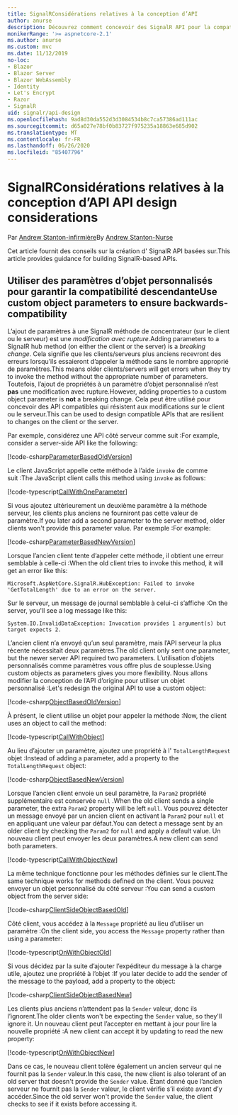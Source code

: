 ```yaml
---
title: SignalRConsidérations relatives à la conception d’API
author: anurse
description: Découvrez comment concevoir des SignalR API pour la compatibilité entre les versions de votre application.
monikerRange: '>= aspnetcore-2.1'
ms.author: anurse
ms.custom: mvc
ms.date: 11/12/2019
no-loc:
- Blazor
- Blazor Server
- Blazor WebAssembly
- Identity
- Let's Encrypt
- Razor
- SignalR
uid: signalr/api-design
ms.openlocfilehash: 9ad8d30da552d3d3084534b8c7ca57386ad111ac
ms.sourcegitcommit: d65a027e78bf0b83727f975235a18863e685d902
ms.translationtype: MT
ms.contentlocale: fr-FR
ms.lasthandoff: 06/26/2020
ms.locfileid: "85407796"
---
```

# <a name="signalr-api-design-considerations"></a>SignalR<span data-ttu-id="98585-103">Considérations relatives à la conception d’API</span><span class="sxs-lookup"><span data-stu-id="98585-103"> API design considerations</span></span>

<span data-ttu-id="98585-104">Par [Andrew Stanton-infirmière](https://twitter.com/anurse)</span><span class="sxs-lookup"><span data-stu-id="98585-104">By [Andrew Stanton-Nurse](https://twitter.com/anurse)</span></span>

<span data-ttu-id="98585-105">Cet article fournit des conseils sur la création d' SignalR API basées sur.</span><span class="sxs-lookup"><span data-stu-id="98585-105">This article provides guidance for building SignalR-based APIs.</span></span>

## <a name="use-custom-object-parameters-to-ensure-backwards-compatibility"></a><span data-ttu-id="98585-106">Utiliser des paramètres d’objet personnalisés pour garantir la compatibilité descendante</span><span class="sxs-lookup"><span data-stu-id="98585-106">Use custom object parameters to ensure backwards-compatibility</span></span>

<span data-ttu-id="98585-107">L’ajout de paramètres à une SignalR méthode de concentrateur (sur le client ou le serveur) est une *modification avec rupture*.</span><span class="sxs-lookup"><span data-stu-id="98585-107">Adding parameters to a SignalR hub method (on either the client or the server) is a *breaking change*.</span></span> <span data-ttu-id="98585-108">Cela signifie que les clients/serveurs plus anciens recevront des erreurs lorsqu’ils essaieront d’appeler la méthode sans le nombre approprié de paramètres.</span><span class="sxs-lookup"><span data-stu-id="98585-108">This means older clients/servers will get errors when they try to invoke the method without the appropriate number of parameters.</span></span> <span data-ttu-id="98585-109">Toutefois, l’ajout de propriétés à un paramètre d’objet personnalisé n’est **pas** une modification avec rupture.</span><span class="sxs-lookup"><span data-stu-id="98585-109">However, adding properties to a custom object parameter is **not** a breaking change.</span></span> <span data-ttu-id="98585-110">Cela peut être utilisé pour concevoir des API compatibles qui résistent aux modifications sur le client ou le serveur.</span><span class="sxs-lookup"><span data-stu-id="98585-110">This can be used to design compatible APIs that are resilient to changes on the client or the server.</span></span>

<span data-ttu-id="98585-111">Par exemple, considérez une API côté serveur comme suit :</span><span class="sxs-lookup"><span data-stu-id="98585-111">For example, consider a server-side API like the following:</span></span>

[!code-csharp[ParameterBasedOldVersion](api-design/sample/Samples.cs?name=ParameterBasedOldVersion)]

<span data-ttu-id="98585-112">Le client JavaScript appelle cette méthode à l’aide `invoke` de comme suit :</span><span class="sxs-lookup"><span data-stu-id="98585-112">The JavaScript client calls this method using `invoke` as follows:</span></span>

[!code-typescript[CallWithOneParameter](api-design/sample/Samples.ts?name=CallWithOneParameter)]

<span data-ttu-id="98585-113">Si vous ajoutez ultérieurement un deuxième paramètre à la méthode serveur, les clients plus anciens ne fourniront pas cette valeur de paramètre.</span><span class="sxs-lookup"><span data-stu-id="98585-113">If you later add a second parameter to the server method, older clients won't provide this parameter value.</span></span> <span data-ttu-id="98585-114">Par exemple :</span><span class="sxs-lookup"><span data-stu-id="98585-114">For example:</span></span>

[!code-csharp[ParameterBasedNewVersion](api-design/sample/Samples.cs?name=ParameterBasedNewVersion)]

<span data-ttu-id="98585-115">Lorsque l’ancien client tente d’appeler cette méthode, il obtient une erreur semblable à celle-ci :</span><span class="sxs-lookup"><span data-stu-id="98585-115">When the old client tries to invoke this method, it will get an error like this:</span></span>

```
Microsoft.AspNetCore.SignalR.HubException: Failed to invoke 'GetTotalLength' due to an error on the server.
```

<span data-ttu-id="98585-116">Sur le serveur, un message de journal semblable à celui-ci s’affiche :</span><span class="sxs-lookup"><span data-stu-id="98585-116">On the server, you'll see a log message like this:</span></span>

```
System.IO.InvalidDataException: Invocation provides 1 argument(s) but target expects 2.
```

<span data-ttu-id="98585-117">L’ancien client n’a envoyé qu’un seul paramètre, mais l’API serveur la plus récente nécessitait deux paramètres.</span><span class="sxs-lookup"><span data-stu-id="98585-117">The old client only sent one parameter, but the newer server API required two parameters.</span></span> <span data-ttu-id="98585-118">L’utilisation d’objets personnalisés comme paramètres vous offre plus de souplesse.</span><span class="sxs-lookup"><span data-stu-id="98585-118">Using custom objects as parameters gives you more flexibility.</span></span> <span data-ttu-id="98585-119">Nous allons modifier la conception de l’API d’origine pour utiliser un objet personnalisé :</span><span class="sxs-lookup"><span data-stu-id="98585-119">Let's redesign the original API to use a custom object:</span></span>

[!code-csharp[ObjectBasedOldVersion](api-design/sample/Samples.cs?name=ObjectBasedOldVersion)]

<span data-ttu-id="98585-120">À présent, le client utilise un objet pour appeler la méthode :</span><span class="sxs-lookup"><span data-stu-id="98585-120">Now, the client uses an object to call the method:</span></span>

[!code-typescript[CallWithObject](api-design/sample/Samples.ts?name=CallWithObject)]

<span data-ttu-id="98585-121">Au lieu d’ajouter un paramètre, ajoutez une propriété à l' `TotalLengthRequest` objet :</span><span class="sxs-lookup"><span data-stu-id="98585-121">Instead of adding a parameter, add a property to the `TotalLengthRequest` object:</span></span>

[!code-csharp[ObjectBasedNewVersion](api-design/sample/Samples.cs?name=ObjectBasedNewVersion&highlight=4,9-13)]

<span data-ttu-id="98585-122">Lorsque l’ancien client envoie un seul paramètre, la `Param2` propriété supplémentaire est conservée `null` .</span><span class="sxs-lookup"><span data-stu-id="98585-122">When the old client sends a single parameter, the extra `Param2` property will be left `null`.</span></span> <span data-ttu-id="98585-123">Vous pouvez détecter un message envoyé par un ancien client en activant la `Param2` pour `null` et en appliquant une valeur par défaut.</span><span class="sxs-lookup"><span data-stu-id="98585-123">You can detect a message sent by an older client by checking the `Param2` for `null` and apply a default value.</span></span> <span data-ttu-id="98585-124">Un nouveau client peut envoyer les deux paramètres.</span><span class="sxs-lookup"><span data-stu-id="98585-124">A new client can send both parameters.</span></span>

[!code-typescript[CallWithObjectNew](api-design/sample/Samples.ts?name=CallWithObjectNew)]

<span data-ttu-id="98585-125">La même technique fonctionne pour les méthodes définies sur le client.</span><span class="sxs-lookup"><span data-stu-id="98585-125">The same technique works for methods defined on the client.</span></span> <span data-ttu-id="98585-126">Vous pouvez envoyer un objet personnalisé du côté serveur :</span><span class="sxs-lookup"><span data-stu-id="98585-126">You can send a custom object from the server side:</span></span>

[!code-csharp[ClientSideObjectBasedOld](api-design/sample/Samples.cs?name=ClientSideObjectBasedOld)]

<span data-ttu-id="98585-127">Côté client, vous accédez à la `Message` propriété au lieu d’utiliser un paramètre :</span><span class="sxs-lookup"><span data-stu-id="98585-127">On the client side, you access the `Message` property rather than using a parameter:</span></span>

[!code-typescript[OnWithObjectOld](api-design/sample/Samples.ts?name=OnWithObjectOld)]

<span data-ttu-id="98585-128">Si vous décidez par la suite d’ajouter l’expéditeur du message à la charge utile, ajoutez une propriété à l’objet :</span><span class="sxs-lookup"><span data-stu-id="98585-128">If you later decide to add the sender of the message to the payload, add a property to the object:</span></span>

[!code-csharp[ClientSideObjectBasedNew](api-design/sample/Samples.cs?name=ClientSideObjectBasedNew&highlight=5)]

<span data-ttu-id="98585-129">Les clients plus anciens n’attendent pas la `Sender` valeur, donc ils l’ignorent.</span><span class="sxs-lookup"><span data-stu-id="98585-129">The older clients won't be expecting the `Sender` value, so they'll ignore it.</span></span> <span data-ttu-id="98585-130">Un nouveau client peut l’accepter en mettant à jour pour lire la nouvelle propriété :</span><span class="sxs-lookup"><span data-stu-id="98585-130">A new client can accept it by updating to read the new property:</span></span>

[!code-typescript[OnWithObjectNew](api-design/sample/Samples.ts?name=OnWithObjectNew&highlight=2-5)]

<span data-ttu-id="98585-131">Dans ce cas, le nouveau client tolère également un ancien serveur qui ne fournit pas la `Sender` valeur.</span><span class="sxs-lookup"><span data-stu-id="98585-131">In this case, the new client is also tolerant of an old server that doesn't provide the `Sender` value.</span></span> <span data-ttu-id="98585-132">Étant donné que l’ancien serveur ne fournit pas la `Sender` valeur, le client vérifie s’il existe avant d’y accéder.</span><span class="sxs-lookup"><span data-stu-id="98585-132">Since the old server won't provide the `Sender` value, the client checks to see if it exists before accessing it.</span></span>
